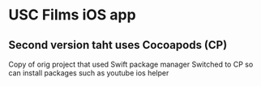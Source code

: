 # USC Films iOS app
## Second version taht uses Cocoapods (CP)

Copy of orig project that used Swift package manager
Switched to CP so can install packages such as youtube ios helper
